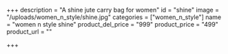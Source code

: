+++
description = "A shine jute carry bag for women"
id = "shine"
image = "/uploads/women_n_style/shine.jpg"
categories = ["women_n_style"]
name = "women n style shine"
product_del_price = "999"
product_price = "499"
product_url = ""

+++